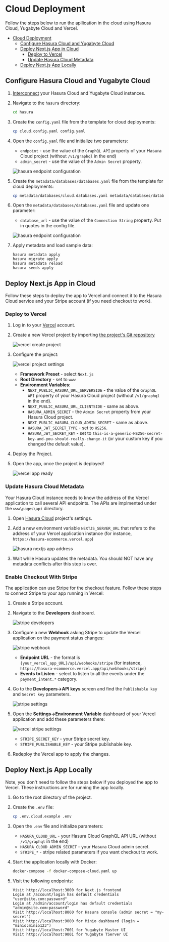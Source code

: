 # Cloud Deployment

Follow the steps below to run the apllication in the cloud using Hasura Cloud, Yugabyte Cloud and Vercel.

<!-- vscode-markdown-toc -->

- [Cloud Deployment](#cloud-deployment)
  - [Configure Hasura Cloud and Yugabyte Cloud](#configure-hasura-cloud-and-yugabyte-cloud)
  - [Deploy Next.js App in Cloud](#deploy-nextjs-app-in-cloud)
    - [Deploy to Vercel](#deploy-to-vercel)
    - [Update Hasura Cloud Metadata](#update-hasura-cloud-metadata)
  - [Deploy Next.js App Locally](#deploy-nextjs-app-locally)      

<!-- vscode-markdown-toc-config
    numbering=false
    autoSave=true
    /vscode-markdown-toc-config -->
<!-- /vscode-markdown-toc -->

## Configure Hasura Cloud and Yugabyte Cloud

1. [Interconnect](https://docs.yugabyte.com/latest/yugabyte-cloud/cloud-examples/hasura-cloud/) your Hasura Cloud and Yugabyte Cloud instances.

2. Navigate to the `hasura` directory:
    ```bash
    cd hasura
    ```

3. Create the `config.yaml` file from the template for cloud deployments:
    ```bash
    cp cloud.config.yaml config.yaml
    ```

4. Open the `config.yaml` file and initialize two parameters: 
    * `endpoint` - use the value of the `GraphQL API` property of your Hasura Cloud project (without `/v1/graphql` in the end)
    * `admin_secret` - use the value of the `Admin Secret` property.

    ![hasura endpoint configuration](images/hasura_endpoint.png)

5. Create the `metadata/databases/databases.yaml` file from the template for cloud deployments:
    ```bash
    cp metadata/databases/cloud.databases.yaml metadata/databases/databases.yaml
    ```

6. Open the `metadata/databases/databases.yaml` file and update one parameter: 
    * `database_url` - use the value of the `Connection String` property. Put in quotes in the config file.

    ![hasura endpoint configuration](images/yugabyte_cloud_connection_string.png)

7. Apply metadata and load sample data:
    ```sh-session
    hasura metadata apply
    hasura migrate apply
    hasura metadata reload
    hasura seeds apply
    ```

## Deploy Next.js App in Cloud

Follow these steps to deploy the app to Vercel and connect it to the Hasura Cloud service and your Stripe account (if you need checkout to work).

### Deploy to Vercel

1. Log in to your [Vercel](https://vercel.com) account.

2. Create a new Vercel project by importing [the project's Git repository](https://github.com/dmagda/hasura-ecommerce)

    ![vercel create project](images/vercel_import_git_repository.png)

3. Configure the project:

    ![vercel project settings](images/vercel_project_settings.png)
    
    * **Framework Preset** - select `Next.js`
    * **Root Directory** - set to `www`
    * **Environment Variables**:
        * `NEXT_PUBLIC_HASURA_URL_SERVERSIDE` - the value of the `GraphQL API` property of your Hasura Cloud project (without `/v1/graphql` in the end).
        * `NEXT_PUBLIC_HASURA_URL_CLIENTSIDE` - same as above.
        * `HASURA_ADMIN_SECRET` - the `Admin Secret` property from your Hasura Cloud project.
        * `NEXT_PUBLIC_HASURA_CLOUD_ADMIN_SECRET` - same as above.
        * `HASURA_JWT_SECRET_TYPE` - set to `HS256`.
        * `HASURA_JWT_SECRET_KEY` - set to `this-is-a-generic-HS256-secret-key-and-you-should-really-change-it` (or your custom key if you changed the default value).

4. Deploy the Project.

5. Open the app, once the project is deployed!

    ![vercel app ready](images/vercel_app_ready.png)


### Update Hasura Cloud Metadata

Your Hasura Cloud instance needs to know the address of the Vercel application to call several API endpoints. The APIs are implmented under the `www\pages\api` directory.

1. Open [Hasura Cloud](https://cloud.hasura.io) project's settings.

2. Add a new environment variable `NEXTJS_SERVER_URL` that refers to the address of your Vercel application instance (for instance, `https://hasura-ecommerce.vercel.app`)

    ![hasura nextjs app address](images/hasura_nextjs_app.png)

3. Wait while Hasura updates the metadata. You should NOT have any metadata conflicts after this step is over.

### Enable Checkout With Stripe

The application can use Stripe for the checkout feature. Follow these steps to connect Stripe to your app running in Vercel:

1. Create a Stripe account.

2. Navigate to the **Developers** dashboard.

    ![stripe developers](images/stripe_developers_dashboard.png)

3. Configure a new **Webhook** asking Stripe to update the Vercel application on the payment status changes:

    ![stripe webhook](images/stripe_webhook.png)

    * **Endpoint URL** - the format is `{your_vercel_app_URL}/api/webhooks/stripe` (for instance, `https://hasura-ecommerce.vercel.app/api/webhooks/stripe`)
    * **Events to Listen** - select to listen to all the events under the `payment_intent.*` category.


4. Go to the **Developers->API keys** screen and find the `Publishable key` and `Secret key` parameters.

    ![stripe settings](images/stripe_settings.png)

5. Open the **Settings->Environment Variable** dashboard of your Vercel application and add these parameters there:

    ![vercel stripe settings](images/vercel_stripe_settings.png)

    * `STRIPE_SECRET_KEY` - your Stripe secret key.
    * `STRIPE_PUBLISHABLE_KEY` - your Stripe publishable key.

6. Redeploy the Vercel app to apply the changes.

## Deploy Next.js App Locally

Note, you don't need to follow the steps below if you deployed the app to Vercel. These instructions are for running the app locally.

1. Go to the root directory of the project.

2. Create the `.env` file:
    ```bash
    cp .env.cloud.example .env
    ```

3. Open the `.env` file and initialize parameters:
    * `HASURA_CLOUD_URL` - your Hasura Cloud GraphQL API URL (without `/v1/graphql` in the end)
    * `HASURA_CLOUD_ADMIN_SECRET` - your Hasura Cloud admin secret.
    * `STRIPE_*` - stripe related parameters if you want checkout to work.

4. Start the application locally with Docker:
    ```bash
    docker-compose -f docker-compose-cloud.yaml up
    ```

5. Visit the following endpoints:
    ```sh-session
    Visit http://localhost:3000 for Next.js frontend
    Login at /account/login has default credentials "user@site.com:password"
    Login at /admin/account/login has default credentials "admin@site.com:password"
    Visit http://localhost:8060 for Hasura console (admin secret = "my-secret")
    Visit http://localhost:9000 for Minio dashboard (login = "minio:minio123")
    Visit http://localhost:7001 for Yugabyte Master UI
    Visit http://localhost:9001 for Yugabyte TServer UI
    ```